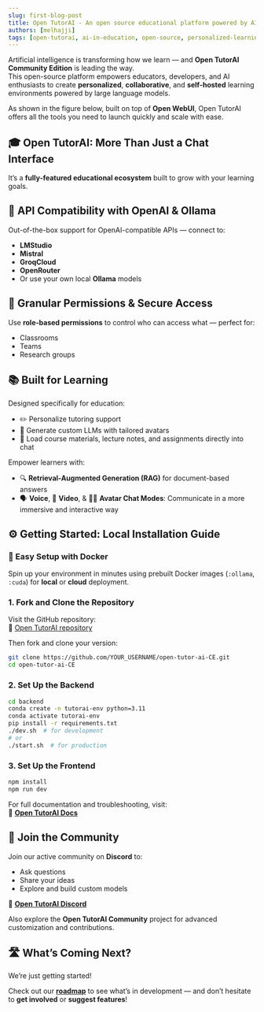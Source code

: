 ```yaml
---
slug: first-blog-post
title: Open TutorAI - An open source educational platform powered by AI
authors: [melhajji]
tags: [open-tutorai, ai-in-education, open-source, personalized-learning]
---
```




Artificial intelligence is transforming how we learn — and **Open TutorAI Community Edition** is leading the way.  
This open-source platform empowers educators, developers, and AI enthusiasts to create **personalized**, **collaborative**, and **self-hosted** learning environments powered by large language models.

As shown in the figure below, built on top of **Open WebUI**, Open TutorAI offers all the tools you need to launch quickly and scale with ease.


## 🎓 Open TutorAI: More Than Just a Chat Interface

It’s a **fully-featured educational ecosystem** built to grow with your learning goals.



## 🔌 API Compatibility with OpenAI & Ollama

Out-of-the-box support for OpenAI-compatible APIs — connect to:

- **LMStudio**
- **Mistral**
- **GroqCloud**
- **OpenRouter**
- Or use your own local **Ollama** models


## 🔐 Granular Permissions & Secure Access

Use **role-based permissions** to control who can access what — perfect for:

- Classrooms  
- Teams  
- Research groups


## 📚 Built for Learning

Designed specifically for education:

- ✏️ Personalize tutoring support  
- 🧠 Generate custom LLMs with tailored avatars  
- 📄 Load course materials, lecture notes, and assignments directly into chat  

Empower learners with:

- 🔍 **Retrieval-Augmented Generation (RAG)** for document-based answers  
- 🗣️ **Voice**, 🎥 **Video**, & 🧑‍🏫 **Avatar Chat Modes**: Communicate in a more immersive and interactive way  


## ⚙️ Getting Started: Local Installation Guide

### 🐳 Easy Setup with Docker

Spin up your environment in minutes using prebuilt Docker images (`:ollama`, `:cuda`) for **local** or **cloud** deployment.


### 1. Fork and Clone the Repository

Visit the GitHub repository:  
🔗 [Open TutorAI repository](https://github.com/Open-TutorAi/open-tutor-ai-CE)

Then fork and clone your version:

```bash
git clone https://github.com/YOUR_USERNAME/open-tutor-ai-CE.git
cd open-tutor-ai-CE
```

### 2. Set Up the Backend

```bash
cd backend
conda create -n tutorai-env python=3.11
conda activate tutorai-env
pip install -r requirements.txt
./dev.sh  # for development
# or
./start.sh  # for production
```

### 3. Set Up the Frontend

```bash
npm install
npm run dev
```

For full documentation and troubleshooting, visit:  
📖 **[Open TutorAI Docs](https://opentutorai.com/docs/intro)**


## 🤝 Join the Community

Join our active community on **Discord** to:

- Ask questions  
- Share your ideas  
- Explore and build custom models

🔗 **[Open TutorAI Discord](https://discord.gg/BTQtE2deEm)**  

Also explore the **Open TutorAI Community** project for advanced customization and contributions.


## 🛣️ What’s Coming Next?

We’re just getting started!

Check out our [**roadmap**](https://opentutorai.com/docs/roadmap) to see what’s in development — and don’t hesitate to **get involved** or **suggest features**!
